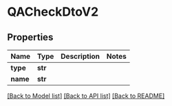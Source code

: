 # QACheckDtoV2

## Properties
Name | Type | Description | Notes
------------ | ------------- | ------------- | -------------
**type** | **str** |  | 
**name** | **str** |  | 

[[Back to Model list]](../README.md#documentation-for-models) [[Back to API list]](../README.md#documentation-for-api-endpoints) [[Back to README]](../README.md)

